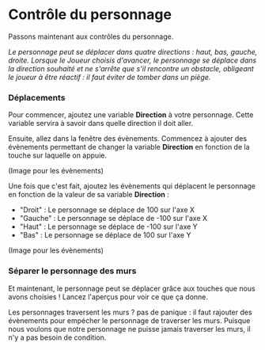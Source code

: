 # Contrôle du personnage

Passons maintenant aux contrôles du personnage. 

*Le personnage peut se déplacer dans quatre directions : haut, bas, gauche, droite. Lorsque le Joueur choisis d'avancer, le personnage se déplace dans la direction souhaité et ne s'arrête que s'il rencontre un obstacle, obligeant le joueur à être réactif : il faut éviter de tomber dans un piège.*

### Déplacements

Pour commencer, ajoutez une variable **Direction** à votre personnage. Cette variable servira à savoir dans quelle direction il doit aller. 

Ensuite, allez dans la fenêtre des évènements. Commencez à ajouter des évènements permettant de changer la variable **Direction** en fonction de la touche sur laquelle on appuie. 

(Image pour les évènements)

Une fois que c'est fait, ajoutez les évènements qui déplacent le personnage en fonction de la valeur de sa variable **Direction** : 
  - "Droit" : Le personnage se déplace de 100 sur l'axe X 
  - "Gauche" : Le personnage se déplace de -100 sur l'axe X
  - "Haut" : Le personnage se déplace de -100 sur l'axe Y
  - "Bas" : Le personnage se déplace de 100 sur l'axe Y

(Image pour les évènements) 

### Séparer le personnage des murs

Et maintenant, le personnage peut se déplacer grâce aux touches que nous avons choisies ! Lancez l'aperçus pour voir ce que ça donne. 

Les personnages traversent les murs ? pas de panique : il faut rajouter des évènements pour empécher le personnage de traverser les murs. 
Puisque nous voulons que notre personnage ne puisse jamais traverser les murs, il n'y a pas besoin de condition. 

